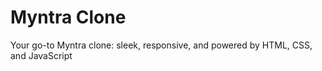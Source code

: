 # Myntra Clone  
Your go-to Myntra clone: sleek, responsive, and powered by HTML, CSS, and JavaScript
